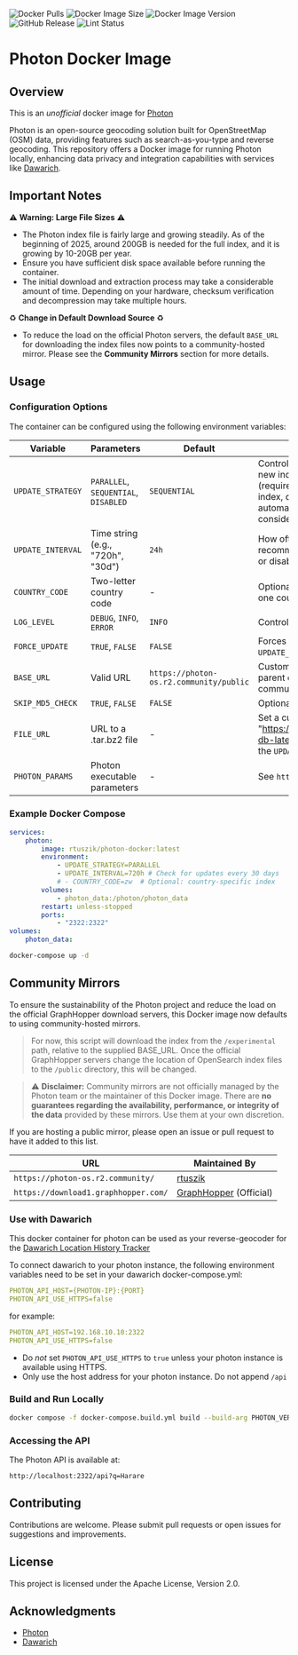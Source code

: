 ![Docker Pulls](https://img.shields.io/docker/pulls/rtuszik/photon-docker) ![Docker Image Size](https://img.shields.io/docker/image-size/rtuszik/photon-docker) ![Docker Image Version](https://img.shields.io/docker/v/rtuszik/photon-docker) ![GitHub Release](https://img.shields.io/github/v/release/komoot/photon?label=Photon) ![Lint Status](https://github.com/rtuszik/photon-docker/actions/workflows/lint.yml/badge.svg)

# Photon Docker Image

## Overview

This is an _unofficial_ docker image for [Photon](https://github.com/komoot/photon)

Photon is an open-source geocoding solution built for OpenStreetMap (OSM) data,
providing features such as search-as-you-type and reverse geocoding.
This repository offers a Docker image for running Photon locally,
enhancing data privacy and integration capabilities with services like [Dawarich](https://github.com/Freika/dawarich).

## Important Notes

⚠️ **Warning: Large File Sizes** ⚠️

- The Photon index file is fairly large and growing steadily.
  As of the beginning of 2025, around 200GB is needed for the full index,
  and it is growing by 10-20GB per year.
- Ensure you have sufficient disk space available before running the container.
- The initial download and extraction process may take a considerable amount of time.
  Depending on your hardware, checksum verification and decompression may take multiple hours.

♻️ **Change in Default Download Source** ♻️

- To reduce the load on the official Photon servers,
  the default `BASE_URL` for downloading the index files now points to a community-hosted mirror.
  Please see the **Community Mirrors** section for more details.

## Usage

### Configuration Options

The container can be configured using the following environment variables:

| Variable          | Parameters                           | Default                                 | Description                                                                                                                                                                                                                                                                                                                                                          |
| ----------------- | ------------------------------------ | --------------------------------------- | -------------------------------------------------------------------------------------------------------------------------------------------------------------------------------------------------------------------------------------------------------------------------------------------------------------------------------------------------------------------- |
| `UPDATE_STRATEGY` | `PARALLEL`, `SEQUENTIAL`, `DISABLED` | `SEQUENTIAL`                            | Controls how index updates are handled. `PARALLEL` downloads the new index in the background then swaps with minimal downtime (requires 2x space). `SEQUENTIAL` stops Photon, deletes the existing index, downloads the new one, then restarts. `DISABLED` prevents automatic updates. Most users do not need frequent updates; consider setting this to `DISABLED`. |
| `UPDATE_INTERVAL` | Time string (e.g., "720h", "30d")    | `24h`                                   | How often to check for updates. To reduce server load, it is recommended to set this to a long interval (e.g., `720h` for 30 days) or disable updates altogether if you do not need the latest data.                                                                                                                                                                 |
| `COUNTRY_CODE`    | Two-letter country code              | -                                       | Optional country code for a smaller index ([available codes](https://download1.graphhopper.com/public/extracts/by-country-code/)). Only one country code is supported at a time.                                                                                                                                                                                     |
| `LOG_LEVEL`       | `DEBUG`, `INFO`, `ERROR`             | `INFO`                                  | Controls logging verbosity.                                                                                                                                                                                                                                                                                                                                          |
| `FORCE_UPDATE`    | `TRUE`, `FALSE`                      | `FALSE`                                 | Forces an index update on container startup, regardless of `UPDATE_STRATEGY`.                                                                                                                                                                                                                                                                                        |
| `BASE_URL`        | Valid URL                            | `https://photon-os.r2.community/public` | Custom base URL for index data downloads. Should point to the parent directory of index files. The default has been changed to a community mirror to reduce load on the GraphHopper servers.                                                                                                                                                                         |
| `SKIP_MD5_CHECK`  | `TRUE`, `FALSE`                      | `FALSE`                                 | Optionally skip MD5 verification of downloaded index files.                                                                                                                                                                                                                                                                                                          |
| `FILE_URL`        | URL to a .tar.bz2 file               | -                                       | Set a custom URL for the index file to be downloaded (e.g., "https://download1.graphhopper.com/public/experimental/photon-db-latest.tar.bz2"). This must be a tar.bz2 format. Make sure to set the `UPDATE_STRATEGY` to `DISABLED` when using this option.                                                                                                           |
| `PHOTON_PARAMS`   | Photon executable parameters         | -                                       | See `https://github.com/komoot/photon#running-photon.`                                                                                                                                                                                                                                                                                                               |

### Example Docker Compose

```yaml
services:
    photon:
        image: rtuszik/photon-docker:latest
        environment:
            - UPDATE_STRATEGY=PARALLEL
            - UPDATE_INTERVAL=720h # Check for updates every 30 days
            # - COUNTRY_CODE=zw  # Optional: country-specific index
        volumes:
            - photon_data:/photon/photon_data
        restart: unless-stopped
        ports:
            - "2322:2322"
volumes:
    photon_data:
```

```bash
docker-compose up -d
```

## Community Mirrors

To ensure the sustainability of the Photon project and reduce the load on the official GraphHopper download servers,
this Docker image now defaults to using community-hosted mirrors.

> For now, this script will download the index from the `/experimental` path, relative to the supplied BASE_URL.
> Once the official GraphHopper servers change the location of OpenSearch index files to the `/public` directory, this will be changed.

> ⚠️ **Disclaimer:** Community mirrors are not officially managed by the Photon team or the maintainer of this Docker image.
> There are **no guarantees regarding the availability, performance, or integrity of the data** provided by these mirrors. Use them at your own discretion.

If you are hosting a public mirror, please open an issue or pull request to have it added to this list.

| URL                                  | Maintained By                                          |
| ------------------------------------ | ------------------------------------------------------ |
| `https://photon-os.r2.community/`    | [rtuszik](https://github.com/rtuszik)                  |
| `https://download1.graphhopper.com/` | [GraphHopper](https://www.graphhopper.com/) (Official) |

### Use with Dawarich

This docker container for photon can be used as your reverse-geocoder for the [Dawarich Location History Tracker](https://github.com/Freika/dawarich)

To connect dawarich to your photon instance, the following environment variables need to be set in your dawarich docker-compose.yml:

```yaml
PHOTON_API_HOST={PHOTON-IP}:{PORT}
PHOTON_API_USE_HTTPS=false
```

for example:

```yaml
PHOTON_API_HOST=192.168.10.10:2322
PHOTON_API_USE_HTTPS=false
```

- Do _not_ set `PHOTON_API_USE_HTTPS` to `true` unless your photon instance is available using HTTPS.
- Only use the host address for your photon instance. Do not append `/api`

### Build and Run Locally

```bash
docker compose -f docker-compose.build.yml build --build-arg PHOTON_VERSION=0.6.2
```

### Accessing the API

The Photon API is available at:

```
http://localhost:2322/api?q=Harare
```

## Contributing

Contributions are welcome. Please submit pull requests or open issues for suggestions and improvements.

## License

This project is licensed under the Apache License, Version 2.0.

## Acknowledgments

- [Photon](https://github.com/komoot/photon)
- [Dawarich](https://github.com/Freika/dawarich)

<!-- end list -->
